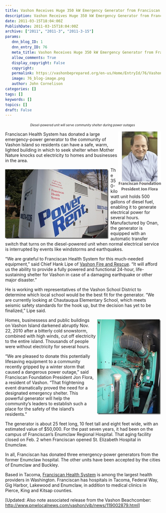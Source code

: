 ```yaml
---
title: Vashon Receives Huge 350 kW Emergency Generator from Franciscan Health System
description: Vashon Receives Huge 350 kW Emergency Generator from Franciscan Health System
date: 2011-03-15T18:04:00Z
PublishDate: 2011-03-15T18:04:00Z
archive: ["2011", "2011-3", "2011-3-15"]
params:
   dnn_blog_ID: 1
   dnn_entry_ID: 76
   meta_title: Vashon Receives Huge 350 kW Emergency Generator from Franciscan Health System
   allow_comments: True
   display_copyright: False
   copyright: 
   permalink: https://vashonbeprepared.org/en-us/Home/EntryId/76/Vashon-Receives-Huge-350-kW-Emergency-Generator-from-Franciscan-Health-System
   image: 76_blog-image.png
   author: John Cornelison
categories: []
tags: []
keywords: []
topics: []
draft: False
---
```


<p align="center"><em><font size="1">Diesel-powered unit will serve community shelter during power outages&#160; </font></em></p>  <p><a href="/images/dnnBlog/1/76/Windows-Live-Writer-f38225d6e452_7C33-Franciscan_Foundation_President_Jon_Flora_6.gif"><img style="background-image: none; border-right-width: 0px; padding-left: 0px; padding-right: 0px; display: inline; float: right; border-top-width: 0px; border-bottom-width: 0px; border-left-width: 0px; padding-top: 0px" title="Franciscan Foundation President Jon Flora" border="0" alt="Franciscan Foundation President Jon Flora" align="right" src="/images/dnnBlog/1/76/Windows-Live-Writer-f38225d6e452_7C33-Franciscan_Foundation_President_Jon_Flora_thumb_2.gif" width="138" height="191" /></a>Franciscan Health System has donated a large emergency-power generator to the community of Vashon Island so residents can have a safe, warm, lighted building in which to seek shelter when Mother Nature knocks out electricity to homes and businesses in the area.</p>  <p><a href="/images/dnnBlog/1/76/Windows-Live-Writer-f38225d6e452_7C33-ff_1267121_2.jpg"><img style="background-image: none; border-right-width: 0px; margin: 6px 6px 6px 0px; padding-left: 0px; padding-right: 0px; display: inline; float: left; border-top-width: 0px; border-bottom-width: 0px; border-left-width: 0px; padding-top: 0px" title="ff_1267121" border="0" alt="ff_1267121" align="left" src="/images/dnnBlog/1/76/Windows-Live-Writer-f38225d6e452_7C33-ff_1267121_thumb.jpg" width="335" height="225" /></a>The 350-kilowatt unit holds 500 gallons of diesel fuel, enabling it to generate electrical power for several hours. Manufactured by Onan, the generator is equipped with an automatic transfer switch that turns on the diesel-powered unit when normal electrical service is interrupted by events like windstorms and earthquakes.</p>  <p>“We are grateful to Franciscan Health System for this much-needed equipment,” said Chief Hank Lipe of <a href="http://vifr.org" target="_blank">Vashon Fire and Rescue</a>. “It will afford us the ability to provide a fully powered and functional 24-hour, life-sustaining shelter for Vashon in case of a damaging earthquake or other major disaster.”</p>  <p>He is working with representatives of the Vashon School District to determine which local school would be the best fit for the generator. “We are currently looking at Chautauqua Elementary School, which meets seismic safety standards for the hook up, but the decision has yet to be finalized,” Lipe said.</p>  <p>Homes, businesses<a href="/images/dnnBlog/1/76/Windows-Live-Writer-f38225d6e452_7C33-ff_1267111r_2.jpg"><img style="background-image: none; border-right-width: 0px; margin: 6px 0px 0px 5px; padding-left: 0px; padding-right: 0px; display: inline; float: right; border-top-width: 0px; border-bottom-width: 0px; border-left-width: 0px; padding-top: 0px" title="ff_1267111r" border="0" alt="ff_1267111r" align="right" src="/images/dnnBlog/1/76/Windows-Live-Writer-f38225d6e452_7C33-ff_1267111r_thumb.jpg" width="206" height="307" /></a>s and public buildings on Vashon Island darkened abruptly Nov. 22, 2010 after a bitterly cold snowstorm, combined with high winds, cut off electricity to the entire island. Thousands of people were without electricity for several hours.</p>  <p>“We are pleased to donate this potentially lifesaving equipment to a community recently gripped by a winter storm that caused a dangerous power outage,” said Franciscan Foundation President Jon Flora, a resident of Vashon. “That frightening event dramatically proved the need for a designated emergency shelter. This powerful generator will help the community’s leaders to establish such a place for the safety of the island’s residents.” </p>  <p>The generator is about 25 feet long, 10 feet tall and eight feet wide, with an estimated value of $50,000. For the past seven years, it had been on the campus of Franciscan’s Enumclaw Regional Hospital. That aging facility closed on Feb. 2 when Franciscan opened St. Elizabeth Hospital in Enumclaw.</p>  <p>In all, Franciscan has donated three emergency-power generators from the former Enumclaw hospital. The other units have been accepted by the cities of Enumclaw and Buckley.</p>  <p>Based in Tacoma, <a href="http://fhshealth.org" target="_blank">Franciscan Health System</a> is among the largest health providers in Washington. Franciscan has hospitals in Tacoma, Federal Way, Gig Harbor, Lakewood and Enumclaw, in addition to medical clinics in Pierce, King and Kitsap counties. </p>  <p>[Updated: Also note associated release from the Vashon Beachcomber: <a title="http://www.pnwlocalnews.com/vashon/vib/news/119002879.html" href="http://www.pnwlocalnews.com/vashon/vib/news/119002879.html">http://www.pnwlocalnews.com/vashon/vib/news/119002879.html</a>]</p>

